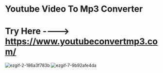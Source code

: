 # Youtube Video To Mp3 Converter 
# Try Here ----> https://www.youtubeconvertmp3.com/
![ezgif-2-186a3f783b](https://user-images.githubusercontent.com/88804767/147726355-37a124d2-b17f-4df3-a2e7-d611d6c71a4d.gif)
![ezgif-7-9b92afe4da](https://user-images.githubusercontent.com/88804767/147726423-8053aa9b-6bb2-4f8b-a712-cb032e1203f8.gif)
